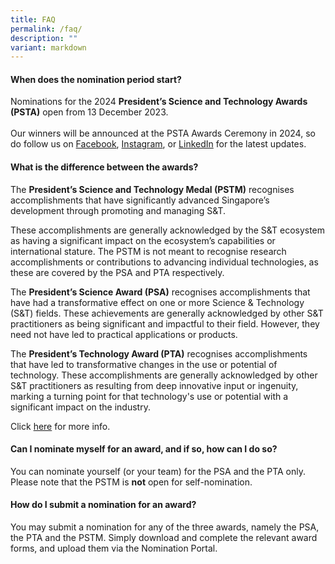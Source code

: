 ```yaml
---
title: FAQ
permalink: /faq/
description: ""
variant: markdown
---
```

#### When does the nomination period start?

Nominations for the 2024 <b>President’s Science and Technology Awards (PSTA)</b> open from 13 December 2023.<br><br>
Our winners will be announced at the PSTA Awards Ceremony in 2024, so do follow us on [Facebook](https://www.facebook.com/NRF.Singapore/), [Instagram](https://instagram.com/nrfsg), or [LinkedIn](https://www.linkedin.com/company/nrfsg/) for the latest updates.

#### What is the difference between the awards?

The **President’s Science and Technology Medal (PSTM)** recognises accomplishments that have significantly advanced Singapore’s development through promoting and managing S&amp;T. 

These accomplishments are generally acknowledged by the S&amp;T ecosystem as having a significant impact on the ecosystem’s capabilities or international stature. The PSTM is not meant to recognise research accomplishments or contributions to advancing individual technologies, as these are covered by the PSA and PTA respectively.

The **President’s Science Award (PSA)** recognises accomplishments that have had a transformative effect on one or more Science &amp; Technology (S&amp;T) fields. These achievements are generally acknowledged by other S&amp;T practitioners as being significant and impactful to their field. However, they need not have led to practical applications or products.

The **President’s Technology Award (PTA)** recognises accomplishments that have led to transformative changes in the use or potential of technology. These accomplishments are generally acknowledged by other S&amp;T practitioners as resulting from deep innovative input or ingenuity, marking a turning point for that technology's use or potential with a significant impact on the industry.

Click [here](/about/awards/) for more info.

#### Can I nominate myself for an award, and if so, how can I do so?

You can nominate yourself (or your team) for the PSA and the PTA only. Please note that the PSTM is **not** open for self-nomination.

#### How do I submit a nomination for an award?

You may submit a nomination for any of the three awards, namely the PSA, the PTA and the PSTM. Simply download and complete the relevant award forms, and upload them via the Nomination Portal.